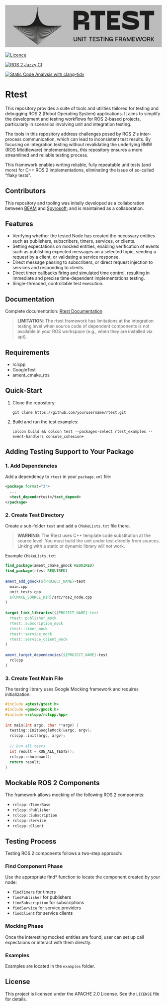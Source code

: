 ![Rtest Logo](rtest/doc/logo_h_grey.png)

[![Licence](https://img.shields.io/github/license/Beam-and-Spyrosoft/rtest?style=for-the-badge)](./LICENSE)

[![ROS 2 Jazzy CI](https://github.com/Beam-and-Spyrosoft/rtest/actions/workflows/ros2-pull-request.yml/badge.svg?branch=main)](https://github.com/Beam-and-Spyrosoft/rtest/actions/workflows/ros2-pull-request.yml)

[![Static Code Analysis with clang-tidy](https://github.com/Beam-and-Spyrosoft/rtest/actions/workflows/ros2-clang-tidy.yml/badge.svg)](https://github.com/Beam-and-Spyrosoft/rtest/actions/workflows/ros2-clang-tidy.yml)


# Rtest

This repository provides a suite of tools and utilities tailored for testing and debugging ROS 2 (Robot Operating System) applications. It aims to simplify the development and testing workflows for ROS 2-based projects, particularly in scenarios involving unit and integration testing. 

The tools in this repository address challenges posed by ROS 2's inter-process communication, which can lead to inconsistent test results. By focusing on integration testing without revalidating the underlying RMW (ROS Middleware) implementations, this repository ensures a more streamlined and reliable testing process.

This framework enables writing reliable, fully repeatable unit tests (and more) for C++ ROS 2 implementations, eliminating the issue of so-called "flaky tests".

## Contributors
This repository and tooling was initally developed as a collaboration between [BEAM](https://beam.global/) and [Spyrosoft](https://spyro-soft.com/); and is maintained as a collaboration.

## Features

- Verifying whether the tested Node has created the necessary entities such as publishers, subscribers, timers, services, or clients.
- Setting expectations on mocked entities, enabling verification of events such as publishing expected messages on a selected topic, sending a request by a client, or validating a service response.
- Direct message passing to subscribers, or direct request injection to services and responding to clients.
- Direct timer callbacks firing and simulated time control, resulting in immediate and precise time-dependent implementations testing.
- Single-threaded, controllable test execution.

## Documentation

Complete documentation: [Rtest Documentation](https://rtest.readthedocs.io/en/latest/)

> **LIMITATION**: The rtest framework has limitations at the integration testing level when source code of dependent components is not available in your ROS workspace (e.g., when they are installed via apt).

## Requirements

- rclcpp
- GoogleTest
- ament_cmake_ros

## Quick-Start

1. Clone the repository:
    ```
    git clone https://github.com/yourusername/rtest.git
    ```
2. Build and run the test examples:
    ```
    colcon build && colcon test --packages-select rtest_examples --event-handlers console_cohesion+
    ```

## Adding Testing Support to Your Package

### 1. Add Dependencies

Add a dependency to `rtest` in your `package.xml` file:

```xml
<package format="3">
  ...
  <test_depend>rtest</test_depend>
</package>
```

### 2. Create Test Directory

Create a sub-folder `test` and add a `CMakeLists.txt` file there.

> **WARNING**: The Rtest uses C++ template code substitution at the source level. You must build the unit under test directly from sources. Linking with a static or dynamic library will not work.

Example `CMakeLists.txt`:

```cmake
find_package(ament_cmake_gmock REQUIRED)
find_package(rtest REQUIRED)

ament_add_gmock(${PROJECT_NAME}-test
  main.cpp
  unit_tests.cpp
  ${CMAKE_SOURCE_DIR}/src/ros2_node.cpp
)

target_link_libraries(${PROJECT_NAME}-test
  rtest::publisher_mock
  rtest::subscription_mock
  rtest::timer_mock
  rtest::service_mock
  rtest::service_client_mock
)

ament_target_dependencies(${PROJECT_NAME}-test
  rclcpp
)
```

### 3. Create Test Main File

The testing library uses Google Mocking framework and requires initialization:

```cpp
#include <gtest/gtest.h>
#include <gmock/gmock.h>
#include <rclcpp/rclcpp.hpp>

int main(int argc, char **argv) {
  testing::InitGoogleMock(&argc, argv);
  rclcpp::init(argc, argv);

  // Run all tests
  int result = RUN_ALL_TESTS();
  rclcpp::shutdown();
  return result;
}
```

## Mockable ROS 2 Components

The framework allows mocking of the following ROS 2 components:

- `rclcpp::TimerBase`
- `rclcpp::Publisher`
- `rclcpp::Subscription`
- `rclcpp::Service`
- `rclcpp::Client`

## Testing Process

Testing ROS 2 components follows a two-step approach:

### Find Component Phase

Use the appropriate find* function to locate the component created by your node:

- `findTimers` for timers
- `findPublisher` for publishers
- `findSubscription` for subscriptions
- `findService` for service providers
- `findClient` for service clients

### Mocking Phase

Once the interesting mocked entities are found, user can set up call expectaions or interact with them directly.


### Examples

Examples are located in the `examples` folder.


## License

This project is licensed under the APACHE 2.0 License. See the `LICENSE` file for details.
